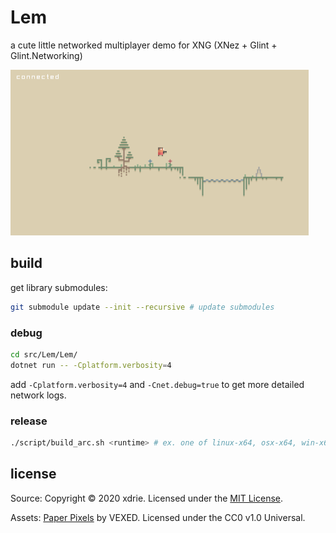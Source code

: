 # Lem

a cute little networked multiplayer demo for XNG (XNez + Glint + Glint.Networking)

![screenshot](media/lem_2020-12-31_19-23.png)

## build

get library submodules:
```sh
git submodule update --init --recursive # update submodules
```

### debug

```sh
cd src/Lem/Lem/
dotnet run -- -Cplatform.verbosity=4
```

add `-Cplatform.verbosity=4` and `-Cnet.debug=true` to get more detailed network logs.

### release

```sh
./script/build_arc.sh <runtime> # ex. one of linux-x64, osx-x64, win-x64
```

## license

Source: Copyright &copy; 2020 xdrie. Licensed under the [MIT License](LICENSE).

Assets: [Paper Pixels](https://v3x3d.itch.io/paper-pixels) by VEXED. Licensed under the CC0 v1.0 Universal.
